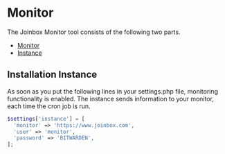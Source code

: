 # Monitor
The Joinbox Monitor tool consists of the following two parts.
- [Monitor](https://github.com/joinbox/d9-module-monitor)
- [Instance](https://github.com/joinbox/d9-module-monitor-instance)

## Installation Instance
As soon as you put the following lines in your settings.php file, monitoring functionality is enabled. The instance sends information to your monitor, each time the cron job is run.

```php
$settings['instance'] = [
  'monitor' => 'https://www.joinbox.com',
  'user' => 'monitor',
  'password' => 'BITWARDEN',
];
```
